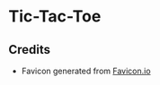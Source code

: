 # Tic-Tac-Toe

## Credits

- Favicon generated from [Favicon.io](https://favicon.io/favicon-generator/)
